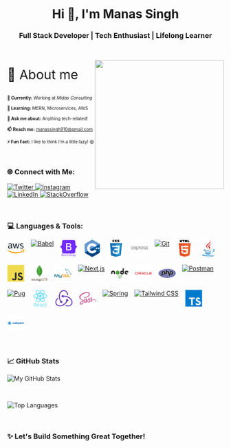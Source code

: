 <h1 align="center">Hi 👋, I'm Manas Singh</h1>
<h3 align="center">Full Stack Developer | Tech Enthusiast | Lifelong Learner</h3>
<br>

<p align="center">
  <img src="https://media.giphy.com/media/JqmupuTVZYaQX5s094/giphy.gif" width="300" height="300" align="right" />
</p>

<p align="left" style="font-size: 30px;">💫 About me</p>
<p align="left" style="font-size: 10px;">
    <strong>🔭 Currently:</strong> Working at <em>Midas Consulting</em><br><br>
    <strong>🌱 Learning:</strong> MERN, Microservices, AWS<br><br>
    <strong>💬 Ask me about:</strong> Anything tech-related!<br><br>
    <strong>📫 Reach me:</strong> <a href="mailto:manassingh910@gmail.com">manassingh910@gmail.com</a><br><br>
    <strong>⚡ Fun Fact:</strong> I like to think I'm a little lazy! 😄
</p>
<br>

<h3 align="left">🌐 Connect with Me:</h3>
<p>
  <a href="https://twitter.com/yourprofile" target="_blank">
    <img src="https://img.shields.io/badge/Twitter-1DA1F2?style=for-the-badge&logo=twitter&logoColor=white" alt="Twitter" />
  </a>
  <a href="https://instagram.com/yourprofile" target="_blank">
    <img src="https://img.shields.io/badge/Instagram-E4405F?style=for-the-badge&logo=instagram&logoColor=white" alt="Instagram" />
  </a>
  <a href="https://linkedin.com/in/yourprofile" target="_blank">
    <img src="https://img.shields.io/badge/LinkedIn-0A66C2?style=for-the-badge&logo=linkedin&logoColor=white" alt="LinkedIn" />
  </a>
  <a href="https://stackoverflow.com/users/yourprofile" target="_blank">
    <img src="https://img.shields.io/badge/StackOverflow-F58025?style=for-the-badge&logo=stackoverflow&logoColor=white" alt="StackOverflow" />
  </a>
</p>

<br>
<h3 align="left">💻 Languages & Tools:</h3>
<p align="left" style="display: flex; flex-wrap: wrap; gap: 15px;">
<a href="https://aws.amazon.com" target="_blank" rel="nofollow">
  <img src="https://raw.githubusercontent.com/devicons/devicon/master/icons/amazonwebservices/amazonwebservices-original-wordmark.svg" alt="AWS Badge" width="40" height="40" style="max-width: 100%; transition: transform 0.2s;" />
</a>

  <a href="https://babeljs.io/" target="_blank" rel="noreferrer">
    <img src="https://www.vectorlogo.zone/logos/babeljs/babeljs-icon.svg" alt="Babel" width="40" height="40" style="transition: transform 0.2s;"/>
  </a>
  <a href="https://getbootstrap.com" target="_blank" rel="noreferrer">
    <img src="https://raw.githubusercontent.com/devicons/devicon/master/icons/bootstrap/bootstrap-plain-wordmark.svg" alt="Bootstrap" width="40" height="40" style="transition: transform 0.2s;"/>
  </a>
  <a href="https://www.w3schools.com/cpp/" target="_blank" rel="noreferrer">
    <img src="https://raw.githubusercontent.com/devicons/devicon/master/icons/cplusplus/cplusplus-original.svg" alt="C++" width="40" height="40" style="transition: transform 0.2s;"/>
  </a>
  <a href="https://www.w3schools.com/css/" target="_blank" rel="noreferrer">
    <img src="https://raw.githubusercontent.com/devicons/devicon/master/icons/css3/css3-original-wordmark.svg" alt="CSS3" width="40" height="40" style="transition: transform 0.2s;"/>
  </a>
  <a href="https://expressjs.com" target="_blank" rel="noreferrer">
    <img src="https://raw.githubusercontent.com/devicons/devicon/master/icons/express/express-original-wordmark.svg" alt="Express" width="40" height="40" style="transition: transform 0.2s;"/>
  </a>
  <a href="https://git-scm.com/" target="_blank" rel="noreferrer">
    <img src="https://www.vectorlogo.zone/logos/git-scm/git-scm-icon.svg" alt="Git" width="40" height="40" style="transition: transform 0.2s;"/>
  </a>
  <a href="https://www.w3.org/html/" target="_blank" rel="noreferrer">
    <img src="https://raw.githubusercontent.com/devicons/devicon/master/icons/html5/html5-original-wordmark.svg" alt="HTML5" width="40" height="40" style="transition: transform 0.2s;"/>
  </a>
  <a href="https://www.java.com" target="_blank" rel="noreferrer">
    <img src="https://raw.githubusercontent.com/devicons/devicon/master/icons/java/java-original.svg" alt="Java" width="40" height="40" style="transition: transform 0.2s;"/>
  </a>
  <a href="https://developer.mozilla.org/en-US/docs/Web/JavaScript" target="_blank" rel="noreferrer">
    <img src="https://raw.githubusercontent.com/devicons/devicon/master/icons/javascript/javascript-original.svg" alt="JavaScript" width="40" height="40" style="transition: transform 0.2s;"/>
  </a>
  <a href="https://www.mongodb.com/" target="_blank" rel="noreferrer">
    <img src="https://raw.githubusercontent.com/devicons/devicon/master/icons/mongodb/mongodb-original-wordmark.svg" alt="MongoDB" width="40" height="40" style="transition: transform 0.2s;"/>
  </a>
  <a href="https://www.mysql.com/" target="_blank" rel="noreferrer">
    <img src="https://raw.githubusercontent.com/devicons/devicon/master/icons/mysql/mysql-original-wordmark.svg" alt="MySQL" width="40" height="40" style="transition: transform 0.2s;"/>
  </a>
  <a href="https://nextjs.org/" target="_blank" rel="noreferrer">
    <img src="https://cdn.worldvectorlogo.com/logos/nextjs-2.svg" alt="Next.js" width="40" height="40" style="transition: transform 0.2s;"/>
  </a>
  <a href="https://nodejs.org" target="_blank" rel="noreferrer">
    <img src="https://raw.githubusercontent.com/devicons/devicon/master/icons/nodejs/nodejs-original-wordmark.svg" alt="Node.js" width="40" height="40" style="transition: transform 0.2s;"/>
  </a>
  <a href="https://www.oracle.com/" target="_blank" rel="noreferrer">
    <img src="https://raw.githubusercontent.com/devicons/devicon/master/icons/oracle/oracle-original.svg" alt="Oracle" width="40" height="40" style="transition: transform 0.2s;"/>
  </a>
  <a href="https://www.php.net" target="_blank" rel="noreferrer">
    <img src="https://raw.githubusercontent.com/devicons/devicon/master/icons/php/php-original.svg" alt="PHP" width="40" height="40" style="transition: transform 0.2s;"/>
  </a>
  <a href="https://postman.com" target="_blank" rel="noreferrer">
    <img src="https://www.vectorlogo.zone/logos/getpostman/getpostman-icon.svg" alt="Postman" width="40" height="40" style="transition: transform 0.2s;"/>
  </a>
  <a href="https://pugjs.org" target="_blank" rel="noreferrer">
    <img src="https://cdn.worldvectorlogo.com/logos/pug.svg" alt="Pug" width="40" height="40" style="transition: transform 0.2s;"/>
  </a>
  <a href="https://reactjs.org/" target="_blank" rel="noreferrer">
    <img src="https://raw.githubusercontent.com/devicons/devicon/master/icons/react/react-original-wordmark.svg" alt="React" width="40" height="40" style="transition: transform 0.2s;"/>
  </a>
  <a href="https://redux.js.org" target="_blank" rel="noreferrer">
    <img src="https://raw.githubusercontent.com/devicons/devicon/master/icons/redux/redux-original.svg" alt="Redux" width="40" height="40" style="transition: transform 0.2s;"/>
  </a>
  <a href="https://sass-lang.com" target="_blank" rel="noreferrer">
    <img src="https://raw.githubusercontent.com/devicons/devicon/master/icons/sass/sass-original.svg" alt="Sass" width="40" height="40" style="transition: transform 0.2s;"/>
  </a>
  <a href="https://spring.io/" target="_blank" rel="noreferrer">
    <img src="https://www.vectorlogo.zone/logos/springio/springio-icon.svg" alt="Spring" width="40" height="40" style="transition: transform 0.2s;"/>
  </a>
  <a href="https://tailwindcss.com/" target="_blank" rel="noreferrer">
    <img src="https://www.vectorlogo.zone/logos/tailwindcss/tailwindcss-icon.svg" alt="Tailwind CSS" width="40" height="40" style="transition: transform 0.2s;"/>
  </a>
  <a href="https://www.typescriptlang.org/" target="_blank" rel="noreferrer">
    <img src="https://raw.githubusercontent.com/devicons/devicon/master/icons/typescript/typescript-original.svg" alt="TypeScript" width="40" height="40" style="transition: transform 0.2s;"/>
  </a>
  <a href="https://webpack.js.org" target="_blank" rel="noreferrer">
    <img src="https://raw.githubusercontent.com/devicons/devicon/d00d0969292a6569d45b06d3f350f463a0107b0d/icons/webpack/webpack-original-wordmark.svg" alt="Webpack" width="40" height="40" style="transition: transform 0.2s;"/>
  </a>
</p>

<br>

<h3  align="left">📈 GitHub Stats</h3>
<p align="left" style="display: flex; flex-wrap: wrap; gap: 15px;">
  <img src="https://github-readme-stats.vercel.app/api?username=manas-sin&show_icons=true&locale=en" alt="My GitHub Stats" />
</p>

<br>
<p align="left" style="display: flex; flex-wrap: wrap; gap: 15px;">
    <img src="https://github-readme-stats.vercel.app/api/top-langs?username=manas-sin&show_icons=true&locale=en&layout=compact" alt="Top Languages" />
  </p>
<br>    
<h3  align="left">✨ Let's Build Something Great Together!</h3>
